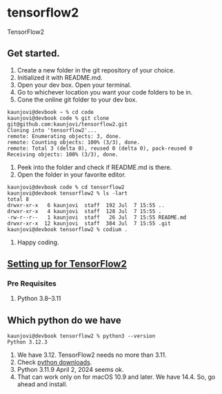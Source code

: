 # tensorflow2
TensorFlow2

## Get started. 

1. Create a new folder in the git repository of your choice. 
1. Initialized it with README.md. 
1. Open your dev box. Open your terminal. 
1. Go to whichever location you want your code folders to be in. 
1. Cone the online git folder to your dev box. 

```
kaunjovi@devbook ~ % cd code 
kaunjovi@devbook code % git clone git@github.com:kaunjovi/tensorflow2.git
Cloning into 'tensorflow2'...
remote: Enumerating objects: 3, done.
remote: Counting objects: 100% (3/3), done.
remote: Total 3 (delta 0), reused 0 (delta 0), pack-reused 0
Receiving objects: 100% (3/3), done.
```

1. Peek into the folder and check if README.md is there. 
1. Open the folder in your favorite editor. 

```
kaunjovi@devbook code % cd tensorflow2
kaunjovi@devbook tensorflow2 % ls -lart
total 8
drwxr-xr-x   6 kaunjovi  staff  192 Jul  7 15:55 ..
drwxr-xr-x   4 kaunjovi  staff  128 Jul  7 15:55 .
-rw-r--r--   1 kaunjovi  staff   26 Jul  7 15:55 README.md
drwxr-xr-x  12 kaunjovi  staff  384 Jul  7 15:55 .git
kaunjovi@devbook tensorflow2 % codium .
```

1. Happy coding. 

## [Setting up for TensorFlow2](https://www.tensorflow.org/install)

### Pre Requisites 

1. Python 3.8–3.11

## Which python do we have 

```
kaunjovi@devbook tensorflow2 % python3 --version 
Python 3.12.3
```

1. We have 3.12. TensorFlow2 needs no more than 3.11. 
1. Check [python downloads](https://www.python.org/downloads/). 
1. Python 3.11.9 April 2, 2024 seems ok. 
1. That can work only on for macOS 10.9 and later. We have 14.4. So, go ahead and install. 

